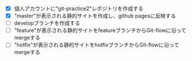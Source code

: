 - [x] 個人アカウントに"git-practice2"レポジトリを作成する
- [x] "master"が表示される静的サイトを作成し、github pagesに反映する
- [ ] developブランチを作成する
- [ ] "feature"が表示される静的サイトをfeatureブランチからGit-flowに沿ってmergeする
- [ ] "hotfix"が表示される静的サイトをhotfixブランチからGit-flowに沿ってmergeする
